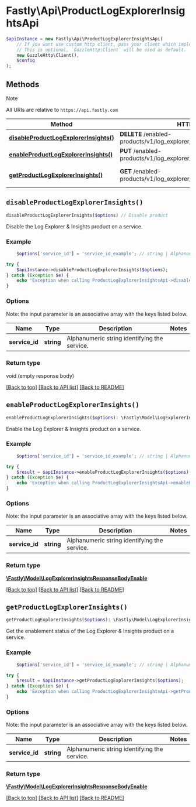 # Fastly\Api\ProductLogExplorerInsightsApi


```php
$apiInstance = new Fastly\Api\ProductLogExplorerInsightsApi(
    // If you want use custom http client, pass your client which implements `GuzzleHttp\ClientInterface`.
    // This is optional, `GuzzleHttp\Client` will be used as default.
    new GuzzleHttp\Client(),
    $config
);
```

## Methods

> [!NOTE]
> All URIs are relative to `https://api.fastly.com`

Method | HTTP request | Description
------ | ------------ | -----------
[**disableProductLogExplorerInsights()**](ProductLogExplorerInsightsApi.md#disableProductLogExplorerInsights) | **DELETE** /enabled-products/v1/log_explorer_insights/services/{service_id} | Disable product
[**enableProductLogExplorerInsights()**](ProductLogExplorerInsightsApi.md#enableProductLogExplorerInsights) | **PUT** /enabled-products/v1/log_explorer_insights/services/{service_id} | Enable product
[**getProductLogExplorerInsights()**](ProductLogExplorerInsightsApi.md#getProductLogExplorerInsights) | **GET** /enabled-products/v1/log_explorer_insights/services/{service_id} | Get product enablement status


## `disableProductLogExplorerInsights()`

```php
disableProductLogExplorerInsights($options) // Disable product
```

Disable the Log Explorer & Insights product on a service.

### Example
```php
    $options['service_id'] = 'service_id_example'; // string | Alphanumeric string identifying the service.

try {
    $apiInstance->disableProductLogExplorerInsights($options);
} catch (Exception $e) {
    echo 'Exception when calling ProductLogExplorerInsightsApi->disableProductLogExplorerInsights: ', $e->getMessage(), PHP_EOL;
}
```

### Options

Note: the input parameter is an associative array with the keys listed below.

Name | Type | Description  | Notes
------------- | ------------- | ------------- | -------------
**service_id** | **string** | Alphanumeric string identifying the service. |

### Return type

void (empty response body)

[[Back to top]](#) [[Back to API list]](../../README.md#endpoints)
[[Back to README]](../../README.md)

## `enableProductLogExplorerInsights()`

```php
enableProductLogExplorerInsights($options): \Fastly\Model\LogExplorerInsightsResponseBodyEnable // Enable product
```

Enable the Log Explorer & Insights product on a service.

### Example
```php
    $options['service_id'] = 'service_id_example'; // string | Alphanumeric string identifying the service.

try {
    $result = $apiInstance->enableProductLogExplorerInsights($options);
} catch (Exception $e) {
    echo 'Exception when calling ProductLogExplorerInsightsApi->enableProductLogExplorerInsights: ', $e->getMessage(), PHP_EOL;
}
```

### Options

Note: the input parameter is an associative array with the keys listed below.

Name | Type | Description  | Notes
------------- | ------------- | ------------- | -------------
**service_id** | **string** | Alphanumeric string identifying the service. |

### Return type

[**\Fastly\Model\LogExplorerInsightsResponseBodyEnable**](../Model/LogExplorerInsightsResponseBodyEnable.md)

[[Back to top]](#) [[Back to API list]](../../README.md#endpoints)
[[Back to README]](../../README.md)

## `getProductLogExplorerInsights()`

```php
getProductLogExplorerInsights($options): \Fastly\Model\LogExplorerInsightsResponseBodyEnable // Get product enablement status
```

Get the enablement status of the Log Explorer & Insights product on a service.

### Example
```php
    $options['service_id'] = 'service_id_example'; // string | Alphanumeric string identifying the service.

try {
    $result = $apiInstance->getProductLogExplorerInsights($options);
} catch (Exception $e) {
    echo 'Exception when calling ProductLogExplorerInsightsApi->getProductLogExplorerInsights: ', $e->getMessage(), PHP_EOL;
}
```

### Options

Note: the input parameter is an associative array with the keys listed below.

Name | Type | Description  | Notes
------------- | ------------- | ------------- | -------------
**service_id** | **string** | Alphanumeric string identifying the service. |

### Return type

[**\Fastly\Model\LogExplorerInsightsResponseBodyEnable**](../Model/LogExplorerInsightsResponseBodyEnable.md)

[[Back to top]](#) [[Back to API list]](../../README.md#endpoints)
[[Back to README]](../../README.md)
